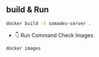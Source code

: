 ## build & Run

```sh
docker build -t somadev-server .
```

- 👇 Run Command Check Images

```sh
docker images
```